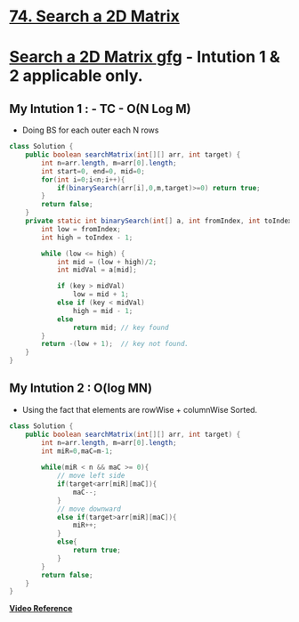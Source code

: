 # **[74. Search a 2D Matrix](https://leetcode.com/problems/search-a-2d-matrix/)**
# **[Search a 2D Matrix gfg](https://www.geeksforgeeks.org/search-in-row-wise-and-column-wise-sorted-matrix/)** - Intution 1 & 2 applicable only.
## My Intution 1 : - TC -  O(N Log M)
- Doing BS for each outer each N rows
```java
class Solution {
    public boolean searchMatrix(int[][] arr, int target) {
        int n=arr.length, m=arr[0].length;
        int start=0, end=0, mid=0;
        for(int i=0;i<n;i++){
            if(binarySearch(arr[i],0,m,target)>=0) return true;
        }
        return false;
    }
    private static int binarySearch(int[] a, int fromIndex, int toIndex, int key) {
        int low = fromIndex;
        int high = toIndex - 1;

        while (low <= high) {
            int mid = (low + high)/2;
            int midVal = a[mid];

            if (key > midVal)
                low = mid + 1;
            else if (key < midVal)
                high = mid - 1;
            else
                return mid; // key found
        }
        return -(low + 1);  // key not found.
    }
}
```
## My Intution 2 : O(log MN)
- Using the fact that elements are rowWise + columnWise Sorted.
```java
class Solution {
    public boolean searchMatrix(int[][] arr, int target) {
        int n=arr.length, m=arr[0].length;
        int miR=0,maC=m-1;
        
        while(miR < n && maC >= 0){
            // move left side
            if(target<arr[miR][maC]){
                maC--;
            }
            // move downward
            else if(target>arr[miR][maC]){
                miR++;
            }
            else{
                return true;
            }
        }
        return false;
    }
}
```
**[Video Reference](https://youtu.be/ZYpYur0znng)**
